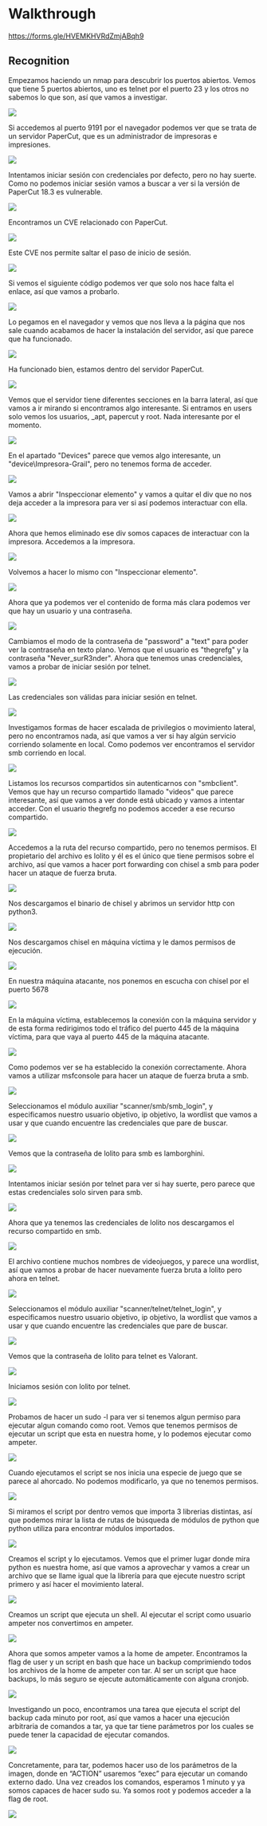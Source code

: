 # Walkthrough

https://forms.gle/HVEMKHVRdZmjABqh9

## Recognition

Empezamos haciendo un nmap para descubrir los puertos abiertos. Vemos que tiene 5 puertos abiertos, uno es telnet por el puerto 23 y los otros no sabemos lo que son, así que vamos a investigar.

![](/Assets/walkthrough2/2024-03-21_17-03.png)

Si accedemos al puerto 9191 por el navegador podemos ver que se trata de un servidor PaperCut, que es un administrador de impresoras e impresiones.

![](/Assets/walkthrough2/2024-03-21_17-05.png)

Intentamos iniciar sesión con credenciales por defecto, pero no hay suerte. Como no podemos iniciar sesión vamos a buscar a ver si la versión de PaperCut 18.3 es vulnerable.

![](/Assets/walkthrough2/2024-03-21_17-08.png)

Encontramos un CVE relacionado con PaperCut.

![](/Assets/walkthrough2/2024-03-21_17-14.png)

Este CVE nos permite saltar el paso de inicio de sesión.

![](/Assets/walkthrough2/2024-03-21_17-14_1.png)

Si vemos el siguiente código podemos ver que solo nos hace falta el enlace, así que vamos a probarlo.

![](/Assets/walkthrough2/2024-03-21_17-17.png)

Lo pegamos en el navegador y vemos que nos lleva a la página que nos sale cuando acabamos de hacer la instalación del servidor, así que parece que ha funcionado.

![](/Assets/walkthrough2/2024-03-21_17-21.png)

Ha funcionado bien, estamos dentro del servidor PaperCut.

![](/Assets/walkthrough2/2024-03-21_17-21_1.png)

Vemos que el servidor tiene diferentes secciones en la barra lateral, así que vamos a ir mirando si encontramos algo interesante. Si entramos en users solo vemos los usuarios, _apt, papercut y root. Nada interesante por el momento.

![](/Assets/walkthrough2/2024-03-21_17-31.png)

En el apartado "Devices" parece que vemos algo interesante, un "device\Impresora-Grail", pero no tenemos forma de acceder.

![](/Assets/walkthrough2/2024-03-21_17-32.png)

Vamos a abrir "Inspeccionar elemento" y vamos a quitar el div que no nos deja acceder a la impresora para ver si así podemos interactuar con ella.

![](/Assets/walkthrough2/2024-03-21_17-35.png)

Ahora que hemos eliminado ese div somos capaces de interactuar con la impresora. Accedemos a la impresora.

![](/Assets/walkthrough2/2024-03-21_17-38.png)

Volvemos a hacer lo mismo con "Inspeccionar elemento".

![](/Assets/walkthrough2/2024-03-21_17-39.png)

Ahora que ya podemos ver el contenido de forma más clara podemos ver que hay un usuario y una contraseña.

![](/Assets/walkthrough2/2024-03-21_17-42.png)

Cambiamos el modo de la contraseña de "password" a "text" para poder ver la contraseña en texto plano. Vemos que el usuario es "thegrefg" y la contraseña "Never_surR3nder". Ahora que tenemos unas credenciales, vamos a probar de iniciar sesión por telnet.

![](/Assets/walkthrough2/2024-03-21_17-43.png)

Las credenciales son válidas para iniciar sesión en telnet.

![](/Assets/walkthrough2/2024-03-21_17-49.png)

Investigamos formas de hacer escalada de privilegios o movimiento lateral, pero no encontramos nada, así que vamos a ver si hay algún servicio corriendo solamente en local. Como podemos ver encontramos el servidor smb corriendo en local.

![](/Assets/walkthrough2/2024-03-21_17-53.png)

Listamos los recursos compartidos sin autenticarnos con "smbclient". Vemos que hay un recurso compartido llamado "videos" que parece interesante, así que vamos a ver donde está ubicado y vamos a intentar acceder. Con el usuario thegrefg no podemos acceder a ese recurso compartido.

![](/Assets/walkthrough2/2024-04-02_17-31.png)

Accedemos a la ruta del recurso compartido, pero no tenemos permisos. El propietario del archivo es lolito y él es el único que tiene permisos sobre el archivo, así que vamos a hacer port forwarding con chisel a smb para poder hacer un ataque de fuerza bruta.

![](/Assets/walkthrough2/2024-03-21_18-07.png)

Nos descargamos el binario de chisel y abrimos un servidor http con python3.

![](/Assets/walkthrough2/2024-04-02_17-51.png)

Nos descargamos chisel en máquina víctima y le damos permisos de ejecución.

![](/Assets/walkthrough2/2024-04-02_17-51_1.png)

En nuestra máquina atacante, nos ponemos en escucha con chisel por el puerto 5678

![](/Assets/walkthrough2/2024-04-02_17-52.png)

En la máquina víctima, establecemos la conexión con la máquina servidor y de esta forma redirigimos todo el tráfico del puerto 445 de la máquina víctima, para que vaya al puerto 445 de la máquina atacante.

![](/Assets/walkthrough2/2024-04-02_17-54.png)

Como podemos ver se ha establecido la conexión correctamente. Ahora vamos a utilizar msfconsole para hacer un ataque de fuerza bruta a smb.

![](/Assets/walkthrough2/2024-04-02_17-55.png)

Seleccionamos el módulo auxiliar "scanner/smb/smb_login", y especificamos nuestro usuario objetivo, ip objetivo, la wordlist que vamos a usar y que cuando encuentre las credenciales que pare de buscar.

![](/Assets/walkthrough2/2024-04-02_18-03.png)

Vemos que la contraseña de lolito para smb es lamborghini.

![](/Assets/walkthrough2/2024-04-02_18-09.png)

Intentamos iniciar sesión por telnet para ver si hay suerte, pero parece que estas credenciales solo sirven para smb.

![](/Assets/walkthrough2/2024-04-02_18-14.png)

Ahora que ya tenemos las credenciales de lolito nos descargamos el recurso compartido en smb.

![](/Assets/walkthrough2/2024-04-02_18-15.png)

El archivo contiene muchos nombres de videojuegos, y parece una wordlist, así que vamos a probar de hacer nuevamente fuerza bruta a lolito pero ahora en telnet.

![](/Assets/walkthrough2/2024-04-02_18-16.png)

Seleccionamos el módulo auxiliar "scanner/telnet/telnet_login", y especificamos nuestro usuario objetivo, ip objetivo, la wordlist que vamos a usar y que cuando encuentre las credenciales que pare de buscar.

![](/Assets/walkthrough2/2024-04-02_18-40.png)

Vemos que la contraseña de lolito para telnet es Valorant.

![](/Assets/walkthrough2/2024-04-02_18-41.png)

Iniciamos sesión con lolito por telnet.

![](/Assets/walkthrough2/2024-04-02_18-42.png)

Probamos de hacer un sudo -l para ver si tenemos algun permiso para ejecutar algun comando como root. Vemos que tenemos permisos de ejecutar un script que esta en nuestra home, y lo podemos ejecutar como ampeter.

![](/Assets/walkthrough2/2024-04-03_16-28.png)

Cuando ejecutamos el script se nos inicia una especie de juego que se parece al ahorcado. No podemos modificarlo, ya que no tenemos permisos.

![](/Assets/walkthrough2/2024-04-03_16-24.png)

Si miramos el script por dentro vemos que importa 3 librerias distintas, así que podemos mirar la lista de rutas de búsqueda de módulos de python que python utiliza para encontrar módulos importados.

![](/Assets/walkthrough2/2024-04-03_16-24_1.png)

Creamos el script y lo ejecutamos. Vemos que el primer lugar donde mira python es nuestra home, así que vamos a aprovechar y vamos a crear un archivo que se llame igual que la librería para que ejecute nuestro script primero y así hacer el movimiento lateral.

![](/Assets/walkthrough2/2024-04-03_16-36.png)

Creamos un script que ejecuta un shell. Al ejecutar el script como usuario ampeter nos convertimos en ampeter.

![](/Assets/walkthrough2/2024-04-03_16-49.png)

Ahora que somos ampeter vamos a la home de ampeter. Encontramos la flag de user y un script en bash que hace un backup comprimiendo todos los archivos de la home de ampeter con tar. Al ser un script que hace backups, lo más seguro se ejecute automáticamente con alguna cronjob.

![](/Assets/walkthrough2/2024-04-03_17-27.png)

Investigando un poco, encontramos una tarea que ejecuta el script del backup cada minuto por root, así que vamos a hacer una ejecución arbitraria de comandos a tar, ya que tar tiene parámetros por los cuales se puede tener la capacidad de ejecutar comandos.

![](/Assets/walkthrough2/2024-04-03_17-00.png)

Concretamente, para tar, podemos hacer uso de los parámetros de la imagen, donde en “ACTION” usaremos “exec” para ejecutar un comando externo dado. Una vez creados los comandos, esperamos 1 minuto y ya somos capaces de hacer sudo su. Ya somos root y podemos acceder a la flag de root.

![](/Assets/walkthrough2/2024-04-03_17-39.png)